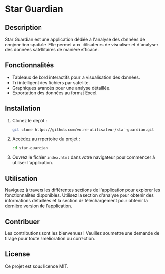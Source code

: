 # Star Guardian

## Description
Star Guardian est une application dédiée à l'analyse des données de conjonction spatiale. Elle permet aux utilisateurs de visualiser et d'analyser des données satellitaires de manière efficace.

## Fonctionnalités
- Tableaux de bord interactifs pour la visualisation des données.
- Tri intelligent des fichiers par satellite.
- Graphiques avancés pour une analyse détaillée.
- Exportation des données au format Excel.

## Installation
1. Clonez le dépôt :
   ```bash
   git clone https://github.com/votre-utilisateur/star-guardian.git
   ```
2. Accédez au répertoire du projet :
   ```bash
   cd star-guardian
   ```
3. Ouvrez le fichier `index.html` dans votre navigateur pour commencer à utiliser l'application.

## Utilisation
Naviguez à travers les différentes sections de l'application pour explorer les fonctionnalités disponibles. Utilisez la section d'analyse pour obtenir des informations détaillées et la section de téléchargement pour obtenir la dernière version de l'application.

## Contribuer
Les contributions sont les bienvenues ! Veuillez soumettre une demande de tirage pour toute amélioration ou correction.

## License
Ce projet est sous licence MIT.